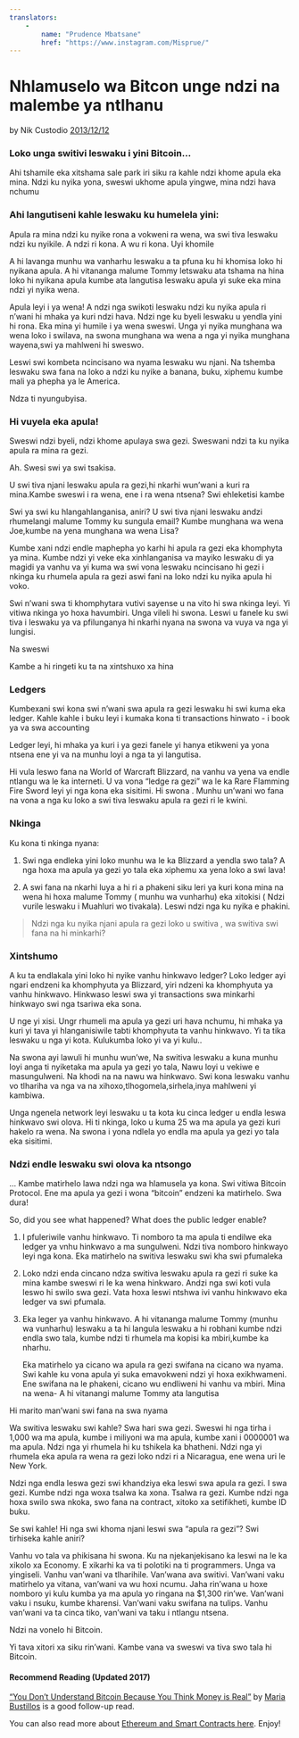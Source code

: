 ```yaml
---
translators: 
    - 
        name: "Prudence Mbatsane"
        href: "https://www.instagram.com/Misprue/"
---
```

# Nhlamuselo wa Bitcon unge ndzi na malembe ya ntlhanu

by Nik Custodio [2013/12/12](https://www.freecodecamp.org/news/explain-bitcoin-like-im-five-73b4257ac833/)

<LanguageDropdown/>

### Loko unga switivi leswaku i yini Bitcoin…

Ahi tshamile eka xitshama sale park iri siku ra kahle ndzi khome apula eka mina. Ndzi ku nyika yona, sweswi ukhome apula yingwe, mina ndzi hava nchumu

### Ahi langutiseni kahle leswaku ku humelela yini:

Apula ra mina ndzi ku nyike rona  a vokweni ra wena, wa swi tiva leswaku ndzi ku nyikile. A ndzi ri kona. A wu ri kona. Uyi khomile

A hi lavanga munhu wa vanharhu leswaku a ta pfuna ku hi khomisa loko hi nyikana apula. A hi vitananga malume Tommy letswaku ata tshama na hina loko hi nyikana apula kumbe ata langutisa leswaku apula yi suke eka mina ndzi yi nyika wena.

Apula leyi i ya wena! A ndzi nga swikoti leswaku ndzi ku nyika apula ri n’wani hi mhaka ya kuri ndzi hava. Ndzi nge ku byeli leswaku u yendla yini hi rona. Eka mina yi humile i ya wena sweswi. Unga yi nyika munghana wa wena loko i swilava, na swona munghana wa wena a nga yi nyika munghana wayena,swi ya mahlweni hi sweswo.

Leswi swi kombeta ncincisano wa nyama leswaku wu njani. Na tshemba leswaku swa fana na loko a ndzi ku nyike a banana, buku, xiphemu kumbe mali ya phepha ya le America.

Ndza ti nyungubyisa.

### Hi vuyela eka apula!

Sweswi ndzi byeli, ndzi khome apulaya swa gezi. Sweswani ndzi ta ku nyika apula ra mina ra gezi.

Ah. Swesi swi ya swi tsakisa.

U swi tiva njani leswaku apula ra gezi,hi nkarhi wun’wani a kuri ra mina.Kambe sweswi i ra wena, ene i ra wena ntsena? Swi ehleketisi kambe

Swi ya swi ku hlangahlanganisa, aniri? U swi tiva njani leswaku andzi rhumelangi malume Tommy ku sungula email? Kumbe munghana wa wena Joe,kumbe na yena munghana wa wena Lisa?

Kumbe xani  ndzi endle maphepha yo karhi hi apula ra gezi eka khomphyta ya mina. Kumbe ndzi yi veke eka xinhlanganisa va mayiko leswaku di ya magidi ya vanhu va yi kuma wa swi vona leswaku ncincisano hi gezi i nkinga ku rhumela apula ra gezi aswi fani na loko ndzi ku nyika apula hi voko.

Swi n’wani swa ti khomphytara vutivi sayense u na vito hi swa  nkinga leyi. Yi vitiwa nkinga yo hoxa havumbiri. Unga vileli hi swona. Leswi u fanele ku swi tiva i leswaku ya va pfilunganya hi nkarhi nyana na swona va vuya va nga yi lungisi.

Na sweswi

Kambe a hi ringeti ku ta na xintshuxo xa hina

### Ledgers

Kumbexani swi kona swi n’wani swa apula ra gezi leswaku hi swi kuma eka ledger. Kahle kahle i buku leyi i kumaka kona ti transactions hinwato - i book ya va swa accounting 

Ledger leyi, hi mhaka ya kuri i ya gezi fanele yi hanya etikweni ya yona ntsena ene yi va na munhu loyi a nga ta yi langutisa.

Hi vula leswo fana na World of Warcraft Blizzard, na vanhu va yena va endle ntlangu wa le ka interneti. U va vona “ledge ra gezi” wa le ka Rare Flamming Fire Sword leyi yi nga kona eka sisitimi. Hi swona . Munhu un’wani wo fana na vona a nga ku loko a swi tiva leswaku apula ra gezi ri le kwini.

### Nkinga

Ku kona ti nkinga nyana:

1) Swi nga endleka yini loko munhu wa le ka Blizzard a yendla swo tala? A nga hoxa ma apula ya gezi yo tala eka xiphemu xa yena loko a swi lava!

2) A swi fana na nkarhi luya a hi ri a phakeni siku leri ya kuri kona mina na wena hi hoxa malume Tommy ( munhu wa vunharhu) eka xitokisi ( Ndzi vurile leswaku i Muahluri wo tivakala). Leswi ndzi nga ku nyika e phakini. 

> Ndzi nga ku nyika njani apula ra gezi loko u switiva , wa switiva swi fana na hi minkarhi?

### Xintshumo

A ku ta endlakala yini loko hi nyike vanhu hinkwavo ledger? Loko ledger ayi ngari endzeni ka khomphyuta ya Blizzard, yiri ndzeni ka khomphyuta ya vanhu hinkwavo. Hinkwaso leswi swa yi transactions swa minkarhi hinkwayo swi nga tsariwa eka sona.

U nge yi xisi. Ungr rhumeli ma apula ya gezi uri hava nchumu, hi mhaka ya kuri yi tava yi hlanganisiwile tabti khomphyuta ta vanhu hinkwavo. Yi ta tika leswaku u nga yi kota. Kulukumba loko yi va yi kulu..

Na swona ayi lawuli hi munhu wun’we, Na switiva leswaku a kuna munhu loyi anga ti nyiketaka ma apula ya gezi yo tala, Nawu loyi u vekiwe e masungulweni. Na khodi na na nawu wa hinkwavo. Swi kona leswaku vanhu vo tlhariha va nga va na xihoxo,tlhogomela,sirhela,inya mahlweni yi kambiwa.

Unga ngenela network leyi leswaku u ta kota ku cinca ledger u endla leswa hinkwavo swi olova. Hi ti nkinga, loko u kuma 25 wa ma apula ya gezi kuri hakelo ra wena. Na swona i yona ndlela yo endla ma apula ya gezi yo tala eka sisitimi.

### Ndzi endle leswaku swi olova ka ntsongo

… Kambe matirhelo lawa ndzi nga wa hlamusela ya kona. Swi vitiwa Bitcoin Protocol. Ene ma apula ya gezi i wona “bitcoin” endzeni ka matirhelo. Swa dura!

So, did you see what happened? What does the public ledger enable?

1) I pfuleriwile vanhu hinkwavo. Ti nomboro ta ma apula ti endilwe eka ledger ya vnhu hinkwavo a ma sungulweni. Ndzi tiva nomboro hinkwayo leyi nga kona. Eka matirhelo na switiva leswaku swi kha swi pfumaleka

2) Loko ndzi enda cincano ndza switiva leswaku apula ra gezi ri suke ka mina kambe sweswi ri le ka wena hinkwaro. Andzi nga swi koti vula leswo hi swilo swa gezi. Vata hoxa leswi ntshwa ivi vanhu hinkwavo eka ledger va swi pfumala.

3) Eka leger ya vanhu hinkwavo. A hi vitananga malume Tommy (munhu wa vunharhu) leswaku a ta hi langula leswaku a hi robhani kumbe ndzi endla swo tala, kumbe ndzi ti rhumela ma kopisi ka mbiri,kumbe ka nharhu.

    Eka matirhelo ya cicano wa apula ra gezi swifana na cicano wa nyama. Swi kahle ku vona apula yi suka emavokweni ndzi yi hoxa exikhwameni. Ene swifana na le phakeni, cicano wu endliweni hi vanhu va mbiri. Mina na wena- A hi vitanangi malume Tommy ata langutisa 

Hi marito man’wani swi fana na swa nyama

Wa switiva leswaku swi kahle? Swa hari swa gezi. Sweswi hi nga tirha i 1,000 wa ma apula, kumbe i miliyoni wa ma apula, kumbe xani i 0000001 wa ma apula. Ndzi nga yi rhumela hi ku tshikela ka bhatheni. Ndzi nga yi rhumela eka apula ra wena ra gezi loko ndzi ri a Nicaragua, ene wena uri le New York.

Ndzi nga endla leswa gezi swi khandziya eka leswi swa apula ra gezi. I swa gezi. Kumbe ndzi nga woxa tsalwa ka xona. Tsalwa ra gezi. Kumbe ndzi nga hoxa swilo swa nkoka, swo fana na contract, xitoko xa setifikheti, kumbe ID buku.

Se swi kahle! Hi nga swi khoma njani leswi swa “apula ra gezi”? Swi tirhiseka kahle aniri?

Vanhu vo tala va phikisana hi swona. Ku na njekanjekisano ka leswi na le ka xikolo xa Economy. E xikarhi ka va ti polotiki na ti programmers. Unga va yingiseli. Vanhu van’wani va tlharihile. Van’wana ava switivi. Van’wani vaku matirhelo ya vitana, van’wani va wu hoxi ncumu. Jaha rin’wana u hoxe nomboro yi kulu kumba ya ma apula yo ringana na $1,300 rin’we. Van’wani vaku i nsuku, kumbe kharensi. Van’wani vaku swifana na tulips. Vanhu van’wani va ta cinca tiko, van’wani va taku i ntlangu ntsena.

Ndzi na vonelo hi Bitcoin.

Yi tava xitori xa siku rin’wani. Kambe vana va sweswi va tiva swo tala hi Bitcoin.

#### Recommend Reading (Updated 2017)

[“You Don’t Understand Bitcoin Because You Think Money is Real”](https://medium.com/@mariabustillos/you-dont-understand-bitcoin-because-you-think-money-is-real-5aef45b8e952?source=linkShare-2d6f142ff3cc-1512362100) by [Maria Bustillos](https://www.freecodecamp.org/news/explain-bitcoin-like-im-five-73b4257ac833/undefined) is a good follow-up read.

You can also read more about [Ethereum and Smart Contracts here](https://medium.freecodecamp.org/smart-contracts-for-dummies-a1ba1e0b9575?source=linkShare-2d6f142ff3cc-1512086124). Enjoy!